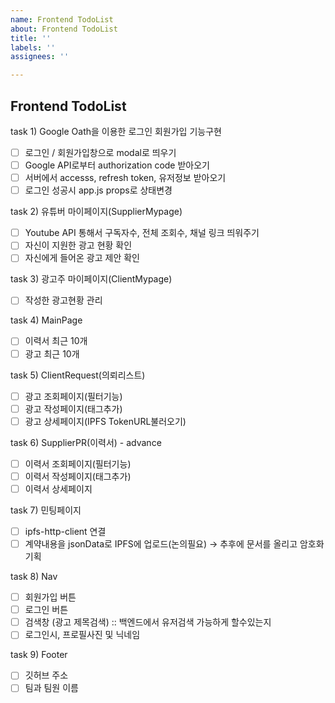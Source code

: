 ```yaml
---
name: Frontend TodoList
about: Frontend TodoList
title: ''
labels: ''
assignees: ''

---
```


## Frontend TodoList

task 1) Google Oath을 이용한 로그인 회원가입 기능구현

- [ ]  로그인 / 회원가입창으로 modal로 띄우기
- [ ]  Google API로부터 authorization code 받아오기
- [ ]  서버에서 accesss, refresh token, 유저정보 받아오기
- [ ]  로그인 성공시 app.js props로 상태변경

task 2) 유튜버 마이페이지(SupplierMypage)

- [ ]  Youtube API 통해서 구독자수, 전체 조회수, 채널 링크 띄워주기
- [ ]  자신이 지원한 광고 현황 확인
- [ ]  자신에게 들어온 광고 제안 확인

task 3) 광고주 마이페이지(ClientMypage)

- [ ]  작성한 광고현황 관리

task 4) MainPage

- [ ]  이력서 최근 10개
- [ ]  광고 최근 10개

task 5) ClientRequest(의뢰리스트)

- [ ]  광고 조회페이지(필터기능)
- [ ]  광고 작성페이지(태그추가)
- [ ]  광고 상세페이지(IPFS TokenURL불러오기)

task 6) SupplierPR(이력서) - advance 

- [ ]  이력서 조회페이지(필터기능)
- [ ]  이력서 작성페이지(태그추가)
- [ ]  이력서 상세페이지

task 7) 민팅페이지 

- [ ]  ipfs-http-client 연결
- [ ]  계약내용을 jsonData로 IPFS에 업로드(논의필요) → 추후에 문서를 올리고 암호화 기획

task 8) Nav

- [ ]  회원가입 버튼
- [ ]  로그인 버튼
- [ ]  검색창 (광고 제목검색) :: 백엔드에서 유저검색 가능하게 할수있는지
- [ ]  로그인시, 프로필사진 및 닉네임

task 9) Footer

- [ ]  깃허브 주소
- [ ]  팀과 팀원 이름
